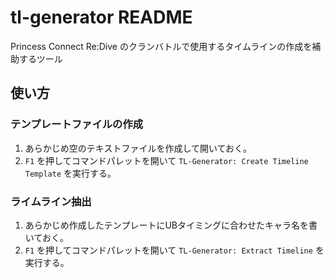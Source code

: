 # tl-generator README

Princess Connect Re:Dive のクランバトルで使用するタイムラインの作成を補助するツール

## 使い方

### テンプレートファイルの作成

1. あらかじめ空のテキストファイルを作成して開いておく。
2. `F1` を押してコマンドパレットを開いて `TL-Generator: Create Timeline Template` を実行する。

### ライムライン抽出

1. あらかじめ作成したテンプレートにUBタイミングに合わせたキャラ名を書いておく。
2. `F1` を押してコマンドパレットを開いて `TL-Generator: Extract Timeline` を実行する。
